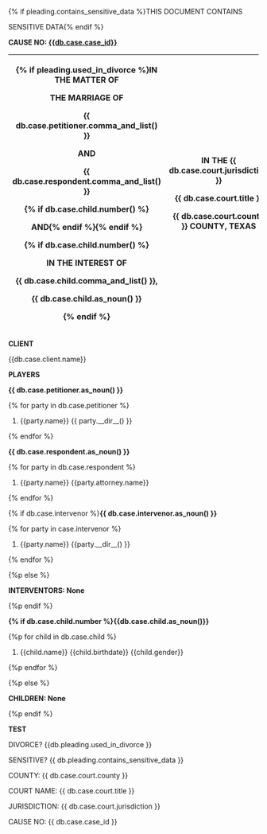 {% if pleading.contains_sensitive_data %}THIS DOCUMENT CONTAINS

SENSITIVE DATA{% endif %}

**CAUSE NO: <u>{{db.case.case_id}}</u>**

<table>
<colgroup>
<col style="width: 50%" />
<col style="width: 49%" />
</colgroup>
<thead>
<tr class="header">
<th><p><strong>{% if pleading.used_in_divorce %}IN THE MATTER
OF</strong></p>
<p><strong>THE MARRIAGE OF</strong></p>
<p><strong>{{ db.case.petitioner.comma_and_list() }}</strong></p>
<p><strong>AND</strong></p>
<p><strong>{{ db.case.respondent.comma_and_list() }}</strong></p>
<p><strong>{% if db.case.child.number() %}</strong></p>
<p><strong>AND{% endif %}{% endif %}</strong></p>
<p><strong>{% if db.case.child.number() %}</strong></p>
<p><strong>IN THE INTEREST OF</strong></p>
<p><strong>{{ db.case.child.comma_and_list() }},</strong></p>
<p><strong>{{ db.case.child.as_noun() }}</strong></p>
<p><strong>{% endif %}</strong></p></th>
<th><p><strong>IN THE {{ db.case.court.jurisdiction }}</strong></p>
<p><strong>{{ db.case.court.title }}</strong></p>
<p><strong>{{ db.case.court.county }} COUNTY, TEXAS</strong></p></th>
</tr>
</thead>
<tbody>
</tbody>
</table>

**CLIENT**

{{db.case.client.name}}

**PLAYERS**

**{{ db.case.petitioner.as_noun() }}**

{% for party in db.case.petitioner %}

1.  {{party.name}} {{ party.\_\_dir\_\_() }}

{% endfor %}

**{{ db.case.respondent.as_noun() }}**

{% for party in db.case.respondent %}

1.  {{party.name}} {{party.attorney.name}}

{% endfor %}

{% if db.case.intervenor %}**{{ db.case.intervenor.as_noun() }}**

{% for party in case.intervenor %}

1.  {{party.name}} {{party.\_\_dir\_\_() }}

{% endfor %}

{%p else %}

**INTERVENTORS: None**

{%p endif %}

**{% if db.case.child.number %}{{db.case.child.as_noun()}}**

{%p for child in db.case.child %}

1.  {{child.name}} {{child.birthdate}} {{child.gender}}

{%p endfor %}

{%p else %}

**CHILDREN: None**

{%p endif %}

**TEST**

DIVORCE? {{db.pleading.used_in_divorce }}

SENSITIVE? {{ db.pleading.contains_sensitive_data }}

COUNTY: {{ db.case.court.county }}

COURT NAME: {{ db.case.court.title }}

JURISDICTION: {{ db.case.court.jurisdiction }}

CAUSE NO: {{ db.case.case_id }}
